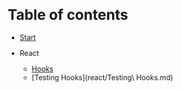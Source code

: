 # Table of contents

- [Start](README.md)

- React
  - [Hooks](react/Hooks.md)
  - [Testing Hooks](react/Testing\ Hooks.md)
